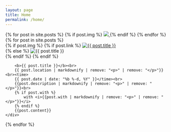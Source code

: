 ```yaml
---
layout: page
title: Home
permalink: /home/
---
```


<div id="background-img"></div>

<div id="side-images" class="fade-out">
	{% for post in site.posts %}
		{% if post.img %}
		<a href="#" onclick='
			var allPosts = document.getElementsByClassName("single-post"); 
			console.log(allPosts)
			for(var i = 0; i < allPosts.length; i++){allPosts[i].classList.add("hidden")}; 
			document.getElementById("{{ post.title | remove: " " }}").classList.toggle("hidden")'
		target="_top">
			<img src="{{ site.baseurl }}/assets/img/{{post.img}}" class="img-side">
		</a>
		{% endif %}
	{% endfor %}
</div>

<div id="all-posts">
{% for post in site.posts %}	
	<div class="single-post hidden" id="{{ post.title | remove: " " }}">
		{% if post.img %}
			{% if post.link %}
				<a href="{{post.link}}" target="new">
					<img src="{{ site.baseurl }}/assets/img/{{post.img}}" alt="{{ post.title }}" class="img-big">
				</a><br>
			{% else %}
				<img src="{{ site.baseurl }}/assets/img/{{post.img}}" alt="{{ post.title }}" class="img-big"><br>
			{% endif %}
		{% endif %}

		<b>{{ post.title }}</b><br>
		{{ post.location | markdownify | remove: "<p>" | remove: "</p>"}}<br><time>
		{{ post.date | date: "%b %-d, %Y" }}</time><br>
		{{post.description | markdownify | remove: "<p>" | remove: "</p>"}}<br>
		{% if post.with %}
			with <i>{{post.with | markdownify | remove: "<p>" | remove: "</p>"}}</i>
		{% endif %}
		{{post.content}}
	</div>
{% endfor %}
</div>

